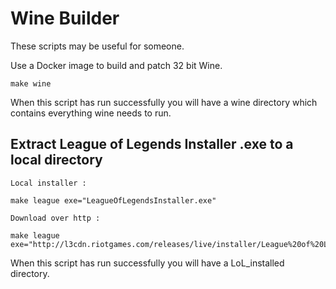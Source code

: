 # Wine Builder

These scripts may be useful for someone. 

Use a Docker image to build and patch 32 bit Wine.

```
make wine
```

When this script has run successfully you will have a wine directory which contains everything wine needs to run.

## Extract League of Legends Installer .exe to a local directory

```
Local installer :

make league exe="LeagueOfLegendsInstaller.exe"

Download over http :

make league exe="http://l3cdn.riotgames.com/releases/live/installer/League%20of%20Legends%20installer%20EUW.exe"
```

When this script has run successfully you will have a LoL_installed directory.


